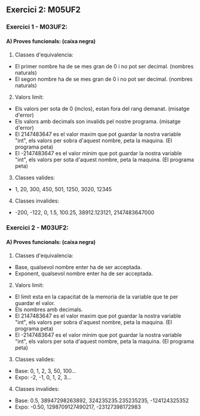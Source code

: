 ## Exercici 2: M05UF2

### Exercici 1 - M03UF2:

#### A) Proves funcionals: (caixa negra)

1. Classes d'equivalencia:
- El primer nombre ha de se mes gran de 0 i no pot ser decimal. (nombres naturals)
- El segon nombre ha de se mes gran de 0 i no pot ser decimal. (nombres naturals)

2. Valors limit:
- Els valors per sota de 0 (inclos), estan fora del rang demanat. (misatge d'error)
- Els valors amb decimals son invalids pel nostre programa. (misatge d'error)
- El 2147483647 es el valor maxim que pot guardar la nostra variable "int", els valors per sobra d'aquest nombre, peta la maquina. (El programa peta)
- El -2147483647 es el valor minim que pot guardar la nostra variable "int", els valors per sota d'aquest nombre, peta la maquina. (El programa peta)

3. Classes valides:
- 1, 20, 300, 450, 501, 1250, 3020, 12345

4. Classes invalides:
- -200, -122, 0, 1.5, 100.25, 38912.123121, 2147483647000

### Exercici 2 - M03UF2:

#### A) Proves funcionals: (caixa negra)

1. Classes d'equivalencia:
- Base, qualsevol nombre enter ha de ser acceptada.
- Exponent, qualsevol nombre enter ha de ser acceptada.

2. Valors limit:
- El limit esta en la capacitat de la memoria de la variable que te per guardar el valor.
- Els nombres amb decimals.
- El 2147483647 es el valor maxim que pot guardar la nostra variable "int", els valors per sobra d'aquest nombre, peta la maquina. (El programa peta)
- El -2147483647 es el valor minim que pot guardar la nostra variable "int", els valors per sota d'aquest nombre, peta la maquina. (El programa peta)

3. Classes valides:
- Base: 0, 1, 2, 3, 50, 100...
- Expo: -2, -1, 0, 1, 2, 3...

4. Classes invalides:
- Base: 0.5, 38947298263892, 324235235.235235235, -124124325352
- Expo: -0.50, 1298709127490217, -23127398172983
